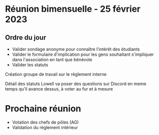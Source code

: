 # Réunion bimensuelle - 25 février 2023
## Ordre du jour

- Valider sondage anonyme pour connaître l’intérêt des étudiants
- Valider le formulaire d'implication pour les gens souhaitant s'impliquer dans l'association en tant que bénévole
- Valider les statuts

Création groupe de travail sur le règlement interne

Détail des statuts
Lowell va poser des questions sur Discord en meme temps qu'il avance dessus, à voter au fur et à mesure

# Prochaine réunion
- Votation des chefs de pôles (AG)
- Validation du règlement intérieur

